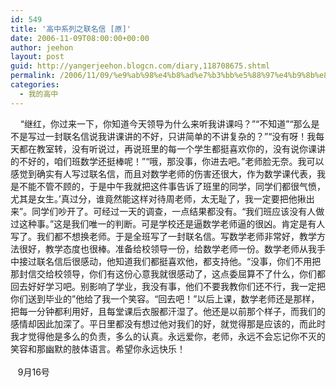 ```yaml
---
id: 549
title: '高中系列之联名信 [原]'
date: 2006-11-09T08:00:00+00:00
author: jeehon
layout: post
guid: http://yangerjeehon.blogcn.com/diary,118708675.shtml
permalink: /2006/11/09/%e9%ab%98%e4%b8%ad%e7%b3%bb%e5%88%97%e4%b9%8b%e8%81%94%e5%90%8d%e4%bf%a1-%e5%8e%9f/
categories:
  - 我的高中
---
```

&nbsp;&nbsp;&nbsp; “继红，你过来一下，你知道今天领导为什么来听我讲课吗？”“不知道”“那么是不是写过一封联名信说我讲课讲的不好，只讲简单的不讲复杂的？”“没有呀！我每天都在教室转，没有听说过，再说班里的每一个学生都挺喜欢你的，没有说你课讲的不好的，咱们班数学还挺棒呢！”“哦，那没事，你进去吧。”老师脸无奈。我可以感觉到确实有人写过联名信，而且对数学老师的伤害还很大，作为数学课代表，我是不能不管不顾的，于是中午我就把这件事告诉了班里的同学，同学们都很气愤，尤其是女生。’真过分，谁竟然能这样对待周老师，太无耻了，我一定要把他揪出来”。同学们吵开了。可经过一天的调查，一点结果都没有。“我们班应该没有人做过这种事。”这是我们唯一的判断。可是学校还是逼数学老师逼的很凶。肯定是有人写了。我们都不想换老师。于是全班写了一封联名信。写数学老师非常好，教学方法很好，教学态度也很棒。准备给校领导一份，给数学老师一份。数学老师从我手中接过联名信后很感动，他知道我们都挺喜欢他，都支持他。“没事，你们不用把那封信交给校领导，你们有这份心意我就很感动了，这点委屈算不了什么，你们都回去好好学习吧。别影响了学业，我没有事，他们不要我教你们还不行，我一定把你们送到毕业的”他给了我一个笑容。“回去吧！”以后上课，数学老师还是那样，把每一分钟都利用好，且每堂课后衣服都汗湿了。他还是以前那个样子，而我们的感情却因此加深了。平日里都没有想过他对我们的好，就觉得那是应该的，而此时我才觉得他是多么的负责，多么的认真。永远爱你，老师，永远不会忘记你不灭的笑容和那幽默的肢体语言。希望你永远快乐！   
&nbsp;&nbsp;&nbsp;&nbsp;&nbsp;&nbsp;&nbsp;&nbsp;&nbsp;&nbsp;&nbsp;&nbsp;&nbsp;&nbsp;&nbsp;&nbsp;&nbsp;&nbsp;&nbsp;&nbsp;&nbsp;&nbsp;&nbsp;&nbsp;&nbsp;&nbsp;&nbsp;&nbsp;&nbsp;&nbsp;&nbsp;&nbsp;&nbsp;&nbsp;&nbsp;&nbsp;&nbsp;&nbsp;&nbsp;&nbsp;&nbsp;&nbsp;&nbsp;&nbsp;&nbsp;&nbsp;&nbsp;&nbsp;&nbsp;&nbsp;&nbsp;&nbsp;&nbsp;&nbsp;&nbsp;&nbsp;&nbsp;&nbsp;&nbsp;&nbsp;&nbsp;&nbsp;&nbsp;&nbsp;&nbsp;&nbsp;&nbsp;&nbsp;&nbsp;&nbsp;&nbsp;&nbsp;&nbsp;&nbsp;&nbsp;&nbsp;&nbsp;&nbsp;&nbsp;&nbsp;&nbsp;&nbsp;&nbsp;&nbsp;&nbsp;&nbsp;&nbsp;&nbsp;&nbsp;&nbsp;&nbsp;&nbsp;&nbsp;&nbsp;&nbsp;&nbsp;&nbsp;&nbsp;&nbsp;&nbsp;&nbsp;&nbsp;&nbsp;&nbsp;&nbsp;&nbsp;&nbsp;&nbsp;&nbsp;&nbsp;&nbsp;&nbsp;&nbsp;&nbsp;&nbsp;&nbsp;&nbsp;&nbsp;&nbsp;&nbsp;&nbsp;&nbsp;&nbsp;&nbsp;&nbsp;&nbsp;&nbsp;&nbsp;&nbsp;&nbsp; 9月16号